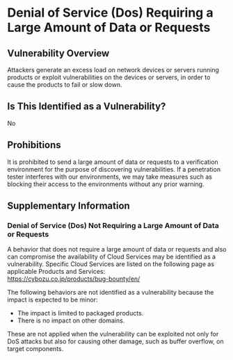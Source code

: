 # Denial of Service (Dos) Requiring a Large Amount of Data or Requests

## Vulnerability Overview
Attackers generate an excess load on network devices or servers running products or exploit vulnerabilities on the devices or servers, in order to cause the products to fail or slow down.

## Is This Identified as a Vulnerability?
No

## Prohibitions
It is prohibited to send a large amount of data or requests to a verification environment for the purpose of discovering vulnerabilities.
If a penetration tester interferes with our environments, we may take measures such as blocking their access to the environments without any prior warning.

## Supplementary Information
### Denial of Service (Dos) Not Requiring a Large Amount of Data or Requests
A behavior that does not require a large amount of data or requests and also can compromise the availability of Cloud Services may be identified as a vulnerability.
Specific Cloud Services are listed on the following page as applicable Products and Services:  
https://cybozu.co.jp/products/bug-bounty/en/

The following behaviors are not identified as a vulnerability because the impact is expected to be minor:
* The impact is limited to packaged products.
* There is no impact on other domains.

These are not applied when the vulnerability can be exploited not only for DoS attacks but also for causing other damage, such as buffer overflow, on target components.
